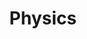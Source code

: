 ---
title: Physics
img: filosofia.jpg
description: Explora las principales corrientes filosóficas, desde los antiguos pensadores hasta las ideas modernas, y desarrolla tu pensamiento crítico.
---